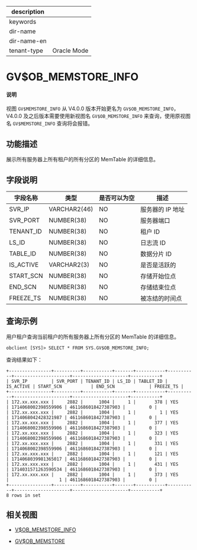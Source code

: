|description||
|---|---|
|keywords||
|dir-name||
|dir-name-en||
|tenant-type|Oracle Mode|

# GV$OB_MEMSTORE_INFO

<main id="notice" type='explain'>
<h4>说明</h4>
<p>视图 <code>GV$MEMSTORE_INFO</code> 从 V4.0.0 版本开始更名为 <code>GV$OB_MEMSTORE_INFO</code>，V4.0.0 及之后版本需要使用新视图名 <code>GV$OB_MEMSTORE_INFO</code> 来查询，使用原视图名 <code>GV$MEMSTORE_INFO</code> 查询将会报错。</p>
</main>

## 功能描述

展示所有服务器上所有租户的所有分区的 MemTable 的详细信息。

## 字段说明

| **字段名称** | **类型**     | **是否可以为空**   | **描述**                              |
|--------------|--------------|--------------------|--------------------------------------|
| SVR_IP       | VARCHAR2(46) | NO                 | 服务器的 IP 地址 |
| SVR_PORT     | NUMBER(38)   | NO                 | 服务器端口 |
| TENANT_ID    | NUMBER(38)   | NO                 | 租户 ID |
| LS_ID        | NUMBER(38)   | NO                 | 日志流 ID |
| TABLE_ID     | NUMBER(38)   | NO                 | 数据分片 ID |
| IS_ACTIVE    | VARCHAR2(3)  | NO                 | 是否是活跃的 |
| START_SCN    | NUMBER(38)   | NO                 | 存储开始位点 |
| END_SCN      | NUMBER(38)   | NO                 | 存储结束位点 |
| FREEZE_TS    | NUMBER(38)   | NO                 | 被冻结的时间点 |

## 查询示例

用户租户查询当前租户的所有服务器上所有分区的 MemTable 的详细信息。

```shell
obclient [SYS]> SELECT * FROM SYS.GV$OB_MEMSTORE_INFO;
```

查询结果如下：

```shell
+----------------+----------+-----------+-------+-----------+-----------+---------------------+---------------------+-----------+
| SVR_IP         | SVR_PORT | TENANT_ID | LS_ID | TABLET_ID | IS_ACTIVE | START_SCN           | END_SCN             | FREEZE_TS |
+----------------+----------+-----------+-------+-----------+-----------+---------------------+---------------------+-----------+
| 172.xx.xxx.xxx |     2882 |      1004 |     1 |       378 | YES       | 1714068002398559906 | 4611686018427387903 |         0 |
| 172.xx.xxx.xxx |     2882 |      1004 |     1 |         1 | YES       | 1714068042428321987 | 4611686018427387903 |         0 |
| 172.xx.xxx.xxx |     2882 |      1004 |     1 |       377 | YES       | 1714068002398559906 | 4611686018427387903 |         0 |
| 172.xx.xxx.xxx |     2882 |      1004 |     1 |       323 | YES       | 1714068002398559906 | 4611686018427387903 |         0 |
| 172.xx.xxx.xxx |     2882 |      1004 |     1 |       331 | YES       | 1714068002398559906 | 4611686018427387903 |         0 |
| 172.xx.xxx.xxx |     2882 |      1004 |     1 |       121 | YES       | 1714068039981365017 | 4611686018427387903 |         0 |
| 172.xx.xxx.xxx |     2882 |      1004 |     1 |       431 | YES       | 1714031571263590534 | 4611686018427387903 |         0 |
| 172.xx.xxx.xxx |     2882 |      1004 |     1 |       373 | YES       |                   1 | 4611686018427387903 |         0 |
+----------------+----------+-----------+-------+-----------+-----------+---------------------+---------------------+-----------+
8 rows in set
```

## 相关视图

* [V$OB_MEMSTORE_INFO](8500.v-ob_memstore_info-of-oracle-mode.md)

* [GV$OB_MEMSTORE](1800.gv-memstore-of-oracle-mode.md)
